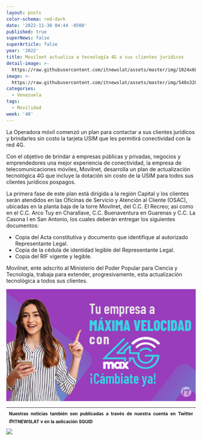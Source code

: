 ```yaml
---
layout: posts
color-schema: red-dark
date: '2022-11-30 04:44 -0500'
published: true
superNews: false
superArticle: false
year: '2022'
title: Movilnet actualiza a tecnología 4G a sus clientes jurídicos
detail-image: >-
  https://raw.githubusercontent.com/itnewslat/assets/master/img/1024x680/movilnet-4g-g.jpg
image: >-
  https://raw.githubusercontent.com/itnewslat/assets/master/img/540x320/movilnet-4g-p.jpg
categories:
  - Venezuela
tags:
  - Movilidad
week: '48'
---
```

La Operadora móvil comenzó un plan para contactar a sus clientes jurídicos y brindarles sin costo la tarjeta USIM que les permitirá conectividad con la red 4G.

Con el objetivo de brindar a empresas públicas y privadas, negocios y emprendedores una mejor experiencia de conectividad, la empresa de telecomunicaciones móviles, Movilnet, desarrolla un plan de actualización tecnológica 4G que incluye la dotación sin costo de la USIM para todos sus clientes jurídicos pospagos.

La primera fase de este plan está dirigida a la región Capital y los clientes serán atendidos en las Oficinas de Servicio y Atención al Cliente (OSAC), ubicadas en la planta baja de la torre Movilnet, del C.C. El Recreo; así como en el C.C. Arco Tuy en Charallave, C.C. Buenaventura en Guarenas y C.C. La Casona I en San Antonio, los cuales deberán entregar los siguientes documentos:

- Copia del Acta constitutiva y documento que identifique al autorizado Representante Legal.
- Copia de la cédula de identidad legible del Representante Legal.
- Copia del RIF vigente y legible.

 
Movilnet, ente adscrito al Ministerio del Poder Popular para Ciencia y Tecnología, trabaja para extender, progresivamente, esta actualización tecnológica a todos sus clientes.

![](https://raw.githubusercontent.com/itnewslat/assets/master/img/540x320/movilnet-4g-p.jpg)

<table style="height: 42px;" width="569">
<tbody>
<tr>
<td style="text-align: justify;"><sub><strong>Nuestras noticias también son publicadas a través de nuestra cuenta en Twitter <a href="https://twitter.com/itnewslat?lang=es">@ITNEWSLAT</a> y en la aplicación <a href="https://squidapp.co/en/">SQUID</a></strong></sub></td>
</tr>
</tbody>
</table>

<img src="https://tracker.metricool.com/c3po.jpg?hash=56f88a41e39ab42c063cc51676587a04"/>